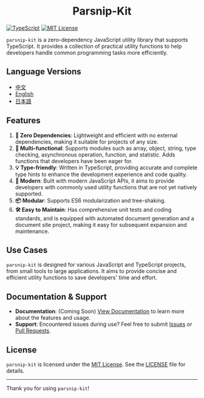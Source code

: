 # <center> Parsnip-Kit

[![TypeScript](https://img.shields.io/badge/TypeScript-v5.7.2-blue)](https://www.typescriptlang.org/) [![MIT License](https://img.shields.io/badge/license-MIT-green)](LICENSE)

`parsnip-kit` is a zero-dependency JavaScript utility library that supports TypeScript. It provides a collection of practical utility functions to help developers handle common programming tasks more efficiently.

## Language Versions
- [中文](README.zh.md)
- [English](README.md)
- [日本語](README.jp.md)

## Features
1. **🧳 Zero Dependencies**: Lightweight and efficient with no external dependencies, making it suitable for projects of any size.
2. **🔩 Multi-functional**: Supports modules such as array, object, string, type checking, asynchronous operation, function, and statistic. Adds functions that developers have been eager for.
3. **💡 Type-friendly**: Written in TypeScript, providing accurate and complete type hints to enhance the development experience and code quality.
4. **🚀 Modern**: Built with modern JavaScript APIs, it aims to provide developers with commonly used utility functions that are not yet natively supported.
5. **📦 Modular**: Supports ES6 modularization and tree-shaking.
6. **🛠️ Easy to Maintain**: Has comprehensive unit tests and coding standards, and is equipped with automated document generation and a document site project, making it easy for subsequent expansion and maintenance.

## Use Cases
`parsnip-kit` is designed for various JavaScript and TypeScript projects, from small tools to large applications. It aims to provide concise and efficient utility functions to save developers' time and effort.

## Documentation & Support
- **Documentation**: (Coming Soon) [View Documentation](https://example.com/docs) to learn more about the features and usage.
- **Support**: Encountered issues during use? Feel free to submit [Issues](https://github.com/LittleRangiferTarandus/parsnip-kit/issues) or [Pull Requests](https://github.com/LittleRangiferTarandus/parsnip-kit/pulls).

## License
`parsnip-kit` is licensed under the [MIT License](LICENSE). See the [LICENSE](LICENSE) file for details.

---

Thank you for using `parsnip-kit`!